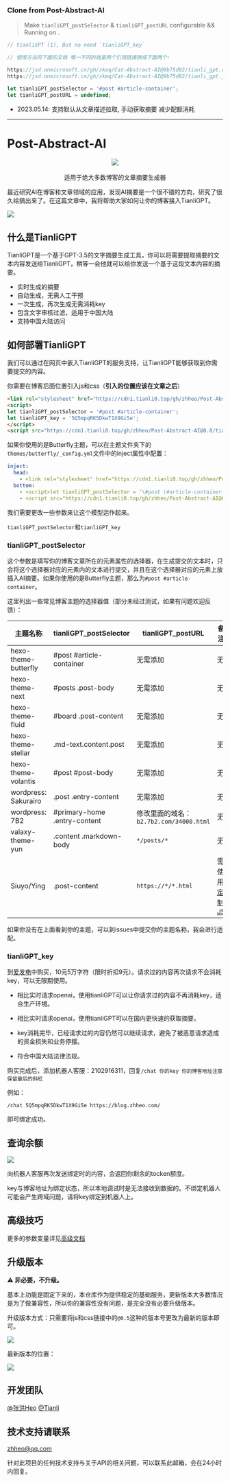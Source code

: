 ### Clone from Post-Abstract-AI

> Make `tianliGPT_postSelector` & `tianliGPT_postURL` configurable && Running on .

```js
// tianliGPT (1), But no need `tianliGPT_key`

// 使用方法同下面的文档 唯一不同的就是两个引用链接换成下面两个:

https://jsd.onmicrosoft.cn/gh/zkeq/Cat-Abstract-AI@9b75d92/tianli_gpt.css
https://jsd.onmicrosoft.cn/gh/zkeq/Cat-Abstract-AI@9b75d92/tianli_gpt.js

let tianliGPT_postSelector = '#post #article-container';
let tianliGPT_postURL = undefined;
```

- 2023.05.14: 支持默认从文章描述拉取, 手动获取摘要 减少配额消耗

---

# Post-Abstract-AI

<p align="center">
  <img src="https://bu.dusays.com/2023/04/15/643a29d0cf651.png" />
  <br>
  <br>
  适用于绝大多数博客的文章摘要生成器
</p>


最近研究AI在博客和文章领域的应用，发现AI摘要是一个很不错的方向，研究了很久给搞出来了。在这篇文章中，我将帮助大家如何让你的博客接入TianliGPT。

![](https://bu.dusays.com/2023/04/18/643e3befa73d5.png)

## 什么是TianliGPT

TianliGPT是一个基于GPT-3.5的文字摘要生成工具，你可以将需要提取摘要的文本内容发送给TianliGPT，稍等一会他就可以给你发送一个基于这段文本内容的摘要。

- 实时生成的摘要
- 自动生成，无需人工干预
- 一次生成，再次生成无需消耗key
- 包含文字审核过滤，适用于中国大陆
- 支持中国大陆访问

## 如何部署TianliGPT

我们可以通过在网页中嵌入TianliGPT的服务支持，让TianliGPT能够获取到你需要提交的内容。

你需要在博客后面位置引入js和css（**引入的位置应该在文章之后**）

```html
<link rel="stylesheet" href="https://cdn1.tianli0.top/gh/zhheo/Post-Abstract-AI@0.8/tianli_gpt.css">
<script>
let tianliGPT_postSelector = '#post #article-container';
let tianliGPT_key = '5Q5mpqRK5DkwT1X9Gi5e';
</script>
<script src="https://cdn1.tianli0.top/gh/zhheo/Post-Abstract-AI@0.8/tianli_gpt.js"></script>
```

如果你使用的是Butterfly主题，可以在主题文件夹下的`themes/butterfly/_config.yml`文件中的inject属性中配置：

```yaml
inject:
  head:
    - <link rel="stylesheet" href="https://cdn1.tianli0.top/gh/zhheo/Post-Abstract-AI@0.8/tianli_gpt.css">
  bottom:
    - <script>let tianliGPT_postSelector = '\#post \#article-container';let tianliGPT_key = '5Q5mpqRK5DkwT1X9Gi5e';</script>
    - <script src="https://cdn1.tianli0.top/gh/zhheo/Post-Abstract-AI@0.8/tianli_gpt.js"></script>
```

我们需要更改一些参数来让这个模型运作起来。

`tianliGPT_postSelector`和`tianliGPT_key`

### tianliGPT_postSelector

这个参数是填写你的博客文章所在的元素属性的选择器，在生成提交的文本时，只会将这个选择器对应的元素内的文本进行提交，并且在这个选择器对应的元素上放插入AI摘要。如果你使用的是Butterfly主题，那么为`#post #article-container`。

这里列出一些常见博客主题的选择器值（部分未经过测试，如果有问题欢迎反馈）：

| 主题名称             | tianliGPT_postSelector         | tianliGPT_postURL | 备注 |
| -------------------- | ------------------------ | --- | --- |
| hexo-theme-butterfly | #post #article-container | 无需添加 | 无 |
| hexo-theme-next      | #posts .post-body        | 无需添加 | 无 |
| hexo-theme-fluid | #board .post-content | 无需添加 | 无 |
| hexo-theme-stellar | .md-text.content.post | 无需添加 | 无 |
| hexo-theme-volantis | #post #post-body | 无需添加 | 无 |
| wordpress: Sakurairo | .post .entry-content | 无需添加 | 无 |
| wordpress: 7B2 | #primary-home .entry-content | 修改里面的域名：`b2.7b2.com/34000.html` | 无 |
| valaxy-theme-yun | .content .markdown-body | `*/posts/*` | 无 |
| Siuyo/Ying | .post-content | `https://*/*.html` | 需使用[定制JS](/custom/README.md) |

如果你没有在上面看到你的主题，可以到issues中提交你的主题名称，我会进行适配。

### tianliGPT_key

到[爱发电](https://afdian.net/item/f18c2e08db4411eda2f25254001e7c00)中购买，10元5万字符（限时折扣9元）。请求过的内容再次请求不会消耗key，可以无限期使用。

- 相比实时请求openai，使用tianliGPT可以让你请求过的内容不再消耗key，适合生产环境。
- 相比实时请求openai，使用tianliGPT可以在国内更快速的获取摘要。

- key消耗完毕，已经请求过的内容仍然可以继续请求，避免了被恶意请求造成的资金损失和业务停摆。

- 符合中国大陆法律法规。

购买完成后，添加机器人客服：2102916311，回复`/chat 你的key 你的博客地址注意保留最后的斜杠`

例如：

```
/chat 5Q5mpqRK5DkwT1X9Gi5e https://blog.zhheo.com/
```

即可绑定成功。

## 查询余额

![](https://bu.dusays.com/2023/04/17/643cec7737cae.png)

向机器人客服再次发送绑定时的内容，会返回你剩余的tocken额度。

key与博客地址为绑定状态，所以本地调试时是无法接收到数据的。不绑定机器人可能会产生跨域问题，请将key绑定到机器人上。

## 高级技巧

更多的参数变量详见[高级文档](/Advanced.md)

## 升级版本

**⚠️ 非必要，不升级。**

基本上功能是固定下来的，本仓库作为提供稳定的基础服务，更新版本大多数情况是为了做兼容性，所以你的兼容性没有问题，是完全没有必要升级版本。

升级版本方式：只需要将js和css链接中的`@0.5`这种的版本号更改为最新的版本即可。

![](https://bu.dusays.com/2023/04/19/643f7028bce50.png)

最新版本的位置：

![](https://bu.dusays.com/2023/04/19/643f709998402.png)

## 开发团队

[@张洪Heo](https://github.com/zhheo) [@Tianli](https://github.com/Tianli0)

## 技术支持请联系

zhheo@qq.com

针对此项目的任何技术支持与关于API的相关问题，可以联系此邮箱，会在24小时内回复。
